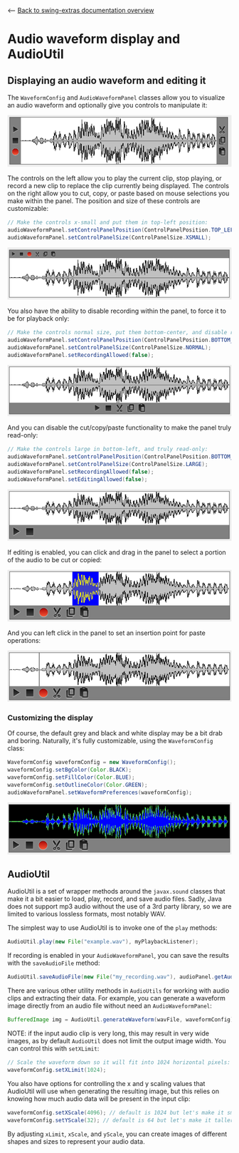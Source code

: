 <-- [Back to swing-extras documentation overview](../README.md)

# Audio waveform display and AudioUtil

## Displaying an audio waveform and editing it

The `WaveformConfig` and `AudioWaveformPanel` classes allow you to
visualize an audio waveform and optionally give you controls to manipulate it:

![AudioWaveform](screenshots/audio_screenshot1.png "AudioWaveformPanel")

The controls on the left allow you to play the current clip, stop playing, or
record a new clip to replace the clip currently being displayed. The controls on
the right allow you to cut, copy, or paste based on mouse selections you make
within the panel. The position and size of these controls are customizable:

```java
// Make the controls x-small and put them in top-left position:
audioWaveformPanel.setControlPanelPosition(ControlPanelPosition.TOP_LEFT);
audioWaveformPanel.setControlPanelSize(ControlPanelSize.XSMALL);
```

![AudioWaveform](screenshots/audio_screenshot2.png "X-small controls in top-left")

You also have the ability to disable recording within the panel, to force it to
be for playback only:

```java
// Make the controls normal size, put them bottom-center, and disable recording:
audioWaveformPanel.setControlPanelPosition(ControlPanelPosition.BOTTOM_CENTER);
audioWaveformPanel.setControlPanelSize(ControlPanelSize.NORMAL);
audioWaveformPanel.setRecordingAllowed(false);
```

![AudioWaveform](screenshots/audio_screenshot3.png "Controls in bottom-center, no recording")

And you can disable the cut/copy/paste functionality to make the panel truly
read-only:

```java
// Make the controls large in bottom-left, and truly read-only:
audioWaveformPanel.setControlPanelPosition(ControlPanelPosition.BOTTOM_LEFT);
audioWaveformPanel.setControlPanelSize(ControlPanelSize.LARGE);
audioWaveformPanel.setRecordingAllowed(false);
audioWaveformPanel.setEditingAllowed(false);
```

![AudioWaveform](screenshots/audio_screenshot4.png "Large, read-only controls in bottom-left")

If editing is enabled, you can click and drag in the panel to select a portion
of the audio to be cut or copied:

![AudioWaveform](screenshots/audio_screenshot5.png "Click and drag to select")

And you can left click in the panel to set an insertion point for paste operations:

![AudioWaveform](screenshots/audio_screenshot6.png "Left click to set insertion point")

### Customizing the display

Of course, the default grey and black and white display may be a bit drab and boring.
Naturally, it's fully customizable, using the `WaveformConfig` class:

```java
WaveformConfig waveformConfig = new WaveformConfig();
waveformConfig.setBgColor(Color.BLACK);
waveformConfig.setFillColor(Color.BLUE);
waveformConfig.setOutlineColor(Color.GREEN);
audioWaveformPanel.setWaveformPreferences(waveformConfig);
```

![AudioWaveform](screenshots/audio_screenshot7.png "Setting custom config")


## AudioUtil

AudioUtil is a set of wrapper methods around the `javax.sound` classes that make
it a bit easier to load, play, record, and save audio files. Sadly, Java does not
support mp3 audio without the use of a 3rd party library, so we are limited
to various lossless formats, most notably WAV.

The simplest way to use AudioUtil is to invoke one of the `play` methods:

```java
AudioUtil.play(new File("example.wav"), myPlaybackListener);
```

If recording is enabled in your `AudioWaveformPanel`, you can save the results
with the `saveAudioFile` method:

```java
AudioUtil.saveAudioFile(new File("my_recording.wav"), audioPanel.getAudioData());
```

There are various other utility methods in `AudioUtils` for working with audio clips
and extracting their data. For example, you can generate a waveform image
directly from an audio file without need an `AudioWaveformPanel`:

```java
BufferedImage img = AudioUtil.generateWaveform(wavFile, waveformConfig);
```

NOTE: if the input audio clip is very long, this may result in very wide images,
as by default `AudioUtil` does not limit the output image width. You can control
this with `setXLimit`:

```java
// Scale the waveform down so it will fit into 1024 horizontal pixels:
waveformConfig.setXLimit(1024);
```

You also have options for controlling the x and y scaling values that AudioUtil
will use when generating the resulting image, but this relies on knowing how much
audio data will be present in the input clip:

```java
waveformConfig.setXScale(4096); // default is 1024 but let's make it smaller
waveformConfig.setYScale(32); // default is 64 but let's make it taller
```

By adjusting `xLimit`, `xScale`, and `yScale`, you can create images of different
shapes and sizes to represent your audio data.
